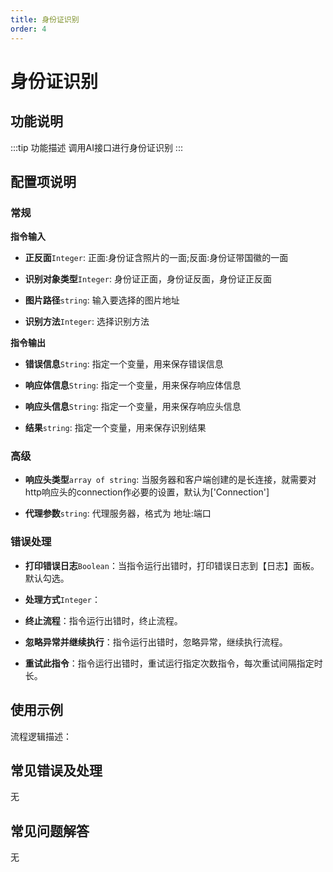 ```yaml
---
title: 身份证识别
order: 4
---
```


# 身份证识别

## 功能说明

:::tip 功能描述
调用AI接口进行身份证识别
:::

## 配置项说明

### 常规

**指令输入**

- **正反面**`Integer`: 正面:身份证含照片的一面;反面:身份证带国徽的一面

- **识别对象类型**`Integer`: 身份证正面，身份证反面，身份证正反面

- **图片路径**`string`: 输入要选择的图片地址

- **识别方法**`Integer`: 选择识别方法


**指令输出**

- **错误信息**`String`: 指定一个变量，用来保存错误信息

- **响应体信息**`String`: 指定一个变量，用来保存响应体信息

- **响应头信息**`String`: 指定一个变量，用来保存响应头信息

- **结果**`string`: 指定一个变量，用来保存识别结果

### 高级

- **响应头类型**`array of string`: 当服务器和客户端创建的是长连接，就需要对http响应头的connection作必要的设置，默认为['Connection']

- **代理参数**`string`: 代理服务器，格式为 地址:端口

### 错误处理

- **打印错误日志**`Boolean`：当指令运行出错时，打印错误日志到【日志】面板。默认勾选。

- **处理方式**`Integer`：

 - **终止流程**：指令运行出错时，终止流程。

 - **忽略异常并继续执行**：指令运行出错时，忽略异常，继续执行流程。

 - **重试此指令**：指令运行出错时，重试运行指定次数指令，每次重试间隔指定时长。

## 使用示例

流程逻辑描述：

## 常见错误及处理

无

## 常见问题解答

无

